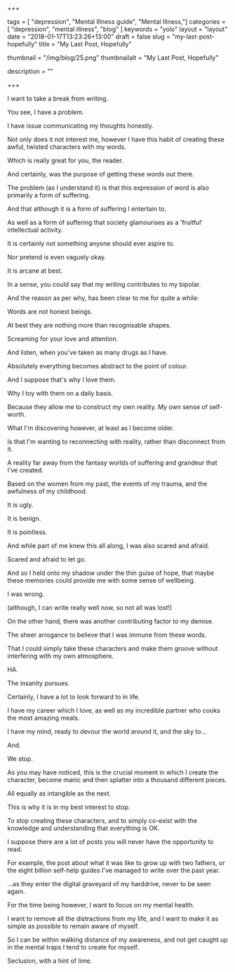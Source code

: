 +++

tags = [ "depression", "Mental Illness guide", "Mental Illness,"]
categories = [ "depression", "mental illness", "blog" ]
keywords = "yolo" 
layout = "layout"
date = "2018-01-17T13:23:26+13:00"
draft = false
slug = "my-last-post-hopefully"
title = "My Last Post, Hopefully"

thumbnail = "/img/blog/25.png"
thumbnailalt = "My Last Post, Hopefully"

description = ""

+++

I want to take a break from writing. 

You see, I have a problem. 

I have issue communicating my thoughts honestly. 

Not only does it not interest me, however I have this habit of creating these awful, twisted characters with my words.

Which is really great for you, the reader.

And certainly, was the purpose of getting these words out there.

<!-- In order to convey story for the point of insight and entertainment.  -->

The problem (as I understand it) is that this expression of word is also primarily a form of suffering.

And that although it is a form of suffering I entertain to.

As well as a form of suffering that society glamourises as a 'fruitful' intellectual activity.

It is certainly not something anyone should ever aspire to. 

Nor pretend is even vaguely okay. 

It is arcane at best. 

In a sense, you could say that my writing contributes to my bipolar. 

And the reason as per why, has been clear to me for quite a while: 

Words are not honest beings.

At best they are nothing more than recognisable shapes.

Screaming for your love and attention. 

And listen, when you've taken as many drugs as I have. 

Absolutely everything becomes abstract to the point of colour. 

And I suppose that's why I love them. 

Why I toy with them on a daily basis. 

Because they allow me to construct my own reality. My own sense of self-worth. 

What I'm discovering however, at least as I become older.

Is that I'm wanting to reconnecting with reality, rather than disconnect from it. 

A reality far away from the fantasy worlds of suffering and grandeur that I've created. 

Based on the women from my past, the events of my trauma, and the awfulness of my childhood. 

It is ugly. 

It is benign.

It is pointless. 

And while part of me knew this all along, I was also scared and afraid. 

Scared and afraid to let go.

And so I held onto my shadow under the thin guise of hope, that maybe these memories could provide me with some sense of wellbeing. 

I was wrong. 

(although, I can write really well now, so not all was lost!)

On the other hand, there was another contributing factor to my demise. 

The sheer arrogance to believe that I was immune from these words. 

That I could simply take these characters and make them groove without interfering with my own atmosphere. 

HA.

The insanity pursues. 

Certainly, I have a lot to look forward to in life. 

I have my career which I love, as well as my incredible partner who cooks the most amazing meals. 

I have my mind, ready to devour the world around it, and the sky to... 

And. 

We stop. 

As you may have noticed, this is the crucial moment in which I create the character, become manic and then splatter into a thousand different pieces.

All equally as intangible as the next.  

This is why it is in my best interest to stop.

To stop creating these characters, and to simply co-exist with the knowledge and understanding that everything is OK. 

I suppose there are a lot of posts you will never have the opportunity to read. 

For example, the post about what it was like to grow up with two fathers, or the eight billion self-help guides I've managed to write over the past year. 

...as they enter the digital graveyard of my harddrive, never to be seen again. 

For the time being however, I want to focus on my mental health. 

I want to remove all the distractions from my life, and I want to make it as simple as possible to remain aware of myself. 

So I can be within walking distance of my awareness, and not get caught up in the mental traps I tend to create for myself.

Seclusion, with a hint of lime. 
